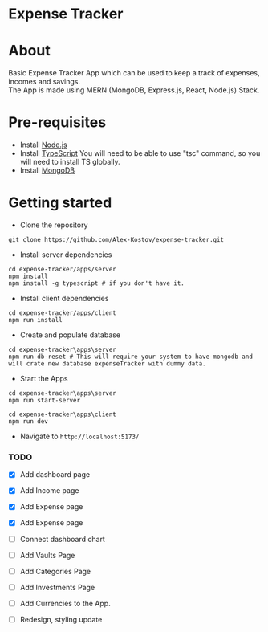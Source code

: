 # Expense Tracker

# About
Basic Expense Tracker App which can be used to keep a track of expenses, incomes and savings.<br>
The App is made using MERN (MongoDB, Express.js, React, Node.js) Stack.

# Pre-requisites
- Install [Node.js](https://nodejs.org/en/)
- Install [TypeScript](https://www.typescriptlang.org/download) You will need to be able to use "tsc" command, so you will need to install TS globally.
- Install [MongoDB](https://www.mongodb.com/docs/manual/installation/)

# Getting started
- Clone the repository
```
git clone https://github.com/Alex-Kostov/expense-tracker.git
```
- Install server dependencies
```
cd expense-tracker/apps/server
npm install
npm install -g typescript # if you don't have it.
```
- Install client dependencies
```
cd expense-tracker/apps/client
npm run install
```
- Create and populate database
```
cd expense-tracker\apps\server
npm run db-reset # This will require your system to have mongodb and will crate new database expenseTracker with dummy data. 
```

- Start the Apps
```
cd expense-tracker\apps\server
npm run start-server

cd expense-tracker\apps\client
npm run dev
```

- Navigate to `http://localhost:5173/`

### TODO
- [X] Add dashboard page
- [X] Add Income page 
- [X] Add Expense page
- [X] Add Expense page
- [ ] Connect dashboard chart
- [ ] Add Vaults Page
- [ ] Add Categories Page
- [ ] Add Investments Page
- [ ] Add Currencies to the App.
- [ ] Redesign, styling update

